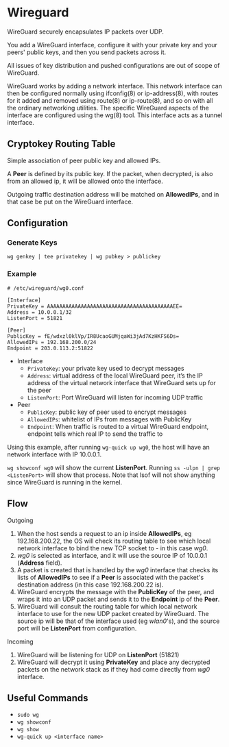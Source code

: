 # Wireguard

WireGuard securely encapsulates IP packets over UDP.

You add a WireGuard interface, configure it with your private key and your peers' public keys, and then you send packets across it.

All issues of key distribution and pushed configurations are out of scope of WireGuard.

WireGuard works by adding a network interface. This network interface can then be configured normally using ifconfig(8) or ip-address(8), with routes for it added and removed using route(8) or ip-route(8), and so on with all the ordinary networking utilities. The specific WireGuard aspects of the interface are configured using the wg(8) tool. This interface acts as a tunnel interface.

## Cryptokey Routing Table

Simple association of peer public key and allowed IPs.

A **Peer** is defined by its public key. If the packet, when decrypted, is also from an allowed ip, it will be allowed onto the interface.

Outgoing traffic destination address will be matched on **AllowedIPs**, and in that case be put on the WireGuard interface.

## Configuration

### Generate Keys

```
wg genkey | tee privatekey | wg pubkey > publickey
```

### Example

```
# /etc/wireguard/wg0.conf

[Interface]
PrivateKey = AAAAAAAAAAAAAAAAAAAAAAAAAAAAAAAAAAAAAAAAAEE=
Address = 10.0.0.1/32
ListenPort = 51821

[Peer]
PublicKey = fE/wdxzl0klVp/IR8UcaoGUMjqaWi3jAd7KzHKFS6Ds=
AllowedIPs = 192.168.200.0/24
Endpoint = 203.0.113.2:51822
```

- Interface
    - `PrivateKey`: your private key used to decrypt messages
    - `Address`: virtual address of the local WireGuard peer, it’s the IP address of the virtual network interface that WireGuard sets up for the peer
    - `ListenPort`: Port WireGuard will listen for incoming UDP traffic
- Peer
    - `PublicKey`: public key of peer used to encrypt messages
    - `AllowedIPs`: whitelist of IPs from messages with PublicKey
    - `Endpoint`: When traffic is routed to a virtual WireGuard endpoint, endpoint tells which real IP to send the traffic to

Using this example, after running `wg-quick up wg0`, the host will have an network interface with IP 10.0.0.1.


`wg showconf wg0` will show the current **ListenPort**. Running `ss -ulpn | grep <ListenPort>` will show that process. Note that lsof will not show anything since WireGuard is running in the kernel.

## Flow

Outgoing

1. When the host sends a request to an ip inside **AllowedIPs**, eg 192.168.200.22, the OS will check its routing table to see which local network interface to bind the new TCP socket to - in this case *wg0*.
2. *wg0* is selected as interface, and it will use the source IP of 10.0.0.1 (**Address** field).
3. A packet is created that is handled by the *wg0* interface that checks its lists of **AllowedIPs** to see if a **Peer** is associated with the packet's destination address (in this case 192.168.200.22 is).
4. WireGuard encrypts the message with the **PublicKey** of the peer, and wraps it into an UDP packet and sends it to the **Endpoint** ip of the **Peer**.
5. WireGuard will consult the routing table for which local network interface to use for the new UDP packet created by WireGuard. The source ip will be that of the interface used (eg *wlan0*'s), and the source port will be **ListenPort** from configuration.

Incoming

1. WireGuard will be listening for UDP on **ListenPort** (51821)
2. WireGuard will decrypt it using **PrivateKey** and place any decrypted packets on the network stack as if they had come directly from *wg0* interface.

## Useful Commands

- `sudo wg`
- `wg showconf`
- `wg show`
- `wg-quick up <interface name>`

